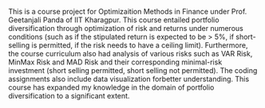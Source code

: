 This is a course project for Optimizaition Methods in Finance under Prof. Geetanjali Panda of IIT Kharagpur. This course entailed portfolio diversification through optimization of risk and returns under numerous conditions (such as if the stipulated return is expected to be > 5%, if short-selling is permitted, if the risk needs to have a ceiling limit). Furthermore, the course curriculum also had analysis of various risks such as VAR Risk, MinMax Risk and MAD Risk and their corresponding minimal-risk investment (short selling permitted, short selling not permitted). The coding assignments also include data visualization forbetter understanding. This course has expanded my knowledge in the domain of portfolio diversification to a significant extent. 
